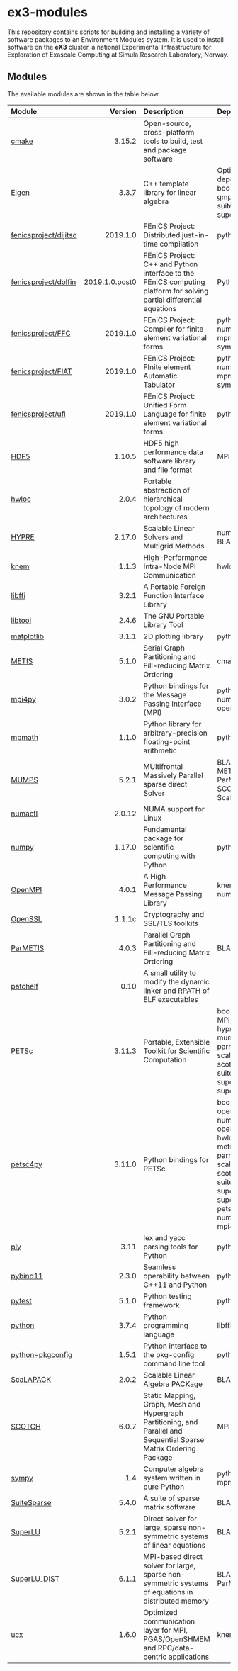 # ex3-modules
This repository contains scripts for building and installing a variety of software packages to an Environment Modules system. It is used to install software on the **eX3** cluster, a national Experimental Infrastructure for Exploration of Exascale Computing at Simula Research Laboratory, Norway.


## Modules
The available modules are shown in the table below.

| Module       | Version | Description | Dependencies |
| :---         | ---:    | :---         | :---  |
| [cmake](https://cmake.org) | 3.15.2 | Open-source, cross-platform tools to build, test and package software | |
| [Eigen](http://eigen.tuxfamily.org/index.php?title=Main_Page) | 3.3.7 | C++ template library for linear algebra | Optionally depends on boost, mpfr, gmp, suitesparse, superlu |
| [fenicsproject/dijitso](https://bitbucket.org/fenics-project/dijitso/) | 2019.1.0 | FEniCS Project: Distributed just-in-time compilation | python, numpy |
| [fenicsproject/dolfin](https://bitbucket.org/fenics-project/dolfin/) | 2019.1.0.post0 | FEniCS Project: C++ and Python interface to the FEniCS computing platform for solving partial differential equations | Python,  |
| [fenicsproject/FFC](https://bitbucket.org/fenics-project/ffc/) | 2019.1.0 | FEniCS Project: Compiler for finite element variational forms | python, numpy, mpmath, sympy, fiat, ufl  |
| [fenicsproject/FIAT](https://bitbucket.org/fenics-project/fiat/) | 2019.1.0 | FEniCS Project: FInite element Automatic Tabulator | python, numpy, mpmath, sympy |
| [fenicsproject/ufl](https://bitbucket.org/fenics-project/ufl/) | 2019.1.0 | FEniCS Project: Unified Form Language for finite element variational forms | python, numpy |
| [HDF5](https://www.hdfgroup.org/solutions/hdf5/) | 1.10.5 | HDF5 high performance data software library and file format | MPI |
| [hwloc](https://www.open-mpi.org/projects/hwloc/) | 2.0.4 | Portable abstraction of hierarchical topology of modern architectures | |
| [HYPRE](https://computing.llnl.gov/projects/hypre-scalable-linear-solvers-multigrid-methods) | 2.17.0 | Scalable Linear Solvers and Multigrid Methods | numactl, BLAS, MPI |
| [knem](http://knem.gforge.inria.fr/) | 1.1.3 | High-Performance Intra-Node MPI Communication | hwloc |
| [libffi](https://sourceware.org/libffi/) | 3.2.1 | A Portable Foreign Function Interface Library | |
| [libtool](https://www.gnu.org/software/libtool) | 2.4.6 | The GNU Portable Library Tool | |
| [matplotlib](https://matplotlib.org) | 3.1.1 | 2D plotting library | python |
| [METIS](http://glaros.dtc.umn.edu/gkhome/metis/metis/overview) | 5.1.0 | Serial Graph Partitioning and Fill-reducing Matrix Ordering | cmake |
| [mpi4py](https://mpi4py.readthedocs.io) | 3.0.2 | Python bindings for the Message Passing Interface (MPI) | python, numactl, ucx, openmpi |
| [mpmath](http://mpmath.org) | 1.1.0 | Python library for arbitrary-precision floating-point arithmetic | python |
| [MUMPS](http://mumps.enseeiht.fr/) | 5.2.1 | MUltifrontal Massively Parallel sparse direct Solver | BLAS, MPI, METIS, ParMETIS, SCOTCH, ScaLAPACK |
| [numactl](https://github.com/numactl/numactl) | 2.0.12 | NUMA support for Linux | |
| [numpy](https://www.numpy.org) | 1.17.0 | Fundamental package for scientific computing with Python | python |
| [OpenMPI](https://www.open-mpi.org) | 4.0.1 | A High Performance Message Passing Library | knem, numactl, ucx |
| [OpenSSL](https://www.openssl.org) | 1.1.1c | Cryptography and SSL/TLS toolkits | |
| [ParMETIS](http://glaros.dtc.umn.edu/gkhome/metis/parmetis/overview) | 4.0.3 | Parallel Graph Partitioning and Fill-reducing Matrix Ordering | BLAS, MPI |
| [patchelf](https://nixos.org/patchelf.html) | 0.10 | A small utility to modify the dynamic linker and RPATH of ELF executables | |
| [PETSc](https://www.mcs.anl.gov/petsc/) | 3.11.3 | Portable, Extensible Toolkit for Scientific Computation | boost, BLAS, MPI, hwloc, hypre, metis, mumps, parmetis, scalapack, scotch, suitesparse, superlu, superlu\_dist |
| [petsc4py](https://bitbucket.org/petsc/petsc4py) | 3.11.0 | Python bindings for PETSc | boost, openblas, numactl, ucx, openmpi, hwloc, hypre, metis, mumps, parmetis, scalapack, scotch, suitesparse, superlu, superlu\_dist, petsc, python, numpy, mpi4py |
| [ply](https://www.dabeaz.com/ply) | 3.11 | lex and yacc parsing tools for Python | python |
| [pybind11](https://github.com/pybind/pybind11) | 2.3.0 | Seamless operability between C++11 and Python | python |
| [pytest](https://docs.pytest.org/) | 5.1.0 | Python testing framework | python |
| [python](https://github.com/pybind/pybind11) | 3.7.4 | Python programming language | libffi |
| [python-pkgconfig](https://github.com/matze/pkgconfig) | 1.5.1 | Python interface to the pkg-config command line tool | python |
| [ScaLAPACK](http://www.netlib.org/scalapack/) | 2.0.2 | Scalable Linear Algebra PACKage | BLAS, MPI |
| [SCOTCH](https://www.labri.fr/perso/pelegrin/scotch/) | 6.0.7 | Static Mapping, Graph, Mesh and Hypergraph Partitioning, and Parallel and Sequential Sparse Matrix Ordering Package | MPI |
| [sympy](https://www.sympy.org) | 1.4 | Computer algebra system written in pure Python | python, mpmath |
| [SuiteSparse](http://faculty.cse.tamu.edu/davis/suitesparse.html) | 5.4.0 | A suite of sparse matrix software | BLAS |
| [SuperLU](https://github.com/xiaoyeli/superlu) | 5.2.1 | Direct solver for large, sparse non-symmetric systems of linear equations | BLAS |
| [SuperLU\_DIST](https://github.com/xiaoyeli/superlu_dist) | 6.1.1 | MPI-based direct solver for large, sparse non-symmetric systems of equations in distributed memory | BLAS, ParMETIS |
| [ucx](http://openucx.org) | 1.6.0 | Optimized communication layer for MPI, PGAS/OpenSHMEM and RPC/data-centric applications | knem |
